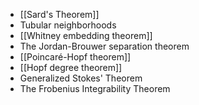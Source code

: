 - [[Sard's Theorem]]
- Tubular neighborhoods
- [[Whitney embedding theorem]]
- The Jordan-Brouwer separation theorem
- [[Poincaré-Hopf theorem]]
- [[Hopf degree theorem]]
- Generalized Stokes' Theorem
- The Frobenius Integrability Theorem